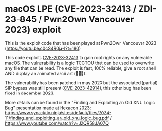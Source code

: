 # macOS LPE (CVE-2023-32413 / ZDI-23-845 / Pwn2Own Vancouver 2023) exploit

This is the exploit code that has been played at Pwn2Own Vancouver 2023 (https://youtu.be/c0cS4R0ja-I?t=180).

This code exploits [CVE-2023-32413](https://nvd.nist.gov/vuln/detail/CVE-2023-32413) to gain root rights on any vulnerable macOS. The vulnerability is a logic TOCTOU that can be used to overwrite any file that can be read. The exploit is fast, 100% reliable, give a root shell AND display an animated ascii art (🥷🔪🍎).

The vulnerability has been patched in may 2023 but the associated (partial) SIP bypass was still present ([CVE-2023-42914](https://nvd.nist.gov/vuln/detail/CVE-2023-42914)), this other bug has been fixed in december 2023.

More details can be found in the "Finding and Exploiting an Old XNU Logic Bug" presentation made at Hexacon 2023: https://www.synacktiv.ninja/sites/default/files/2024-11/finding_and_exploiting_an_old_xnu_logic_bug.pdf / https://www.youtube.com/watch?v=J2QR58JAO7Q